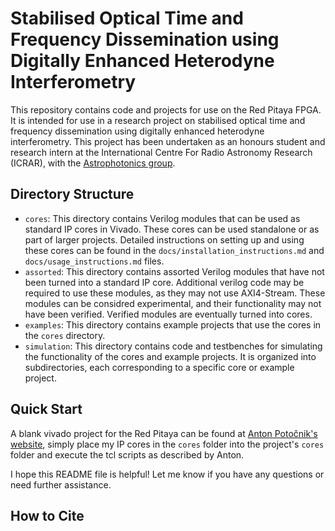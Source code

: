 # Stabilised Optical Time and Frequency Dissemination using Digitally Enhanced Heterodyne Interferometry

This repository contains code and projects for use on the Red Pitaya FPGA. It is intended for use in a research project on stabilised optical time and frequency dissemination using digitally enhanced heterodyne interferometry. This project has been undertaken as an honours student and research intern at the International Centre For Radio Astronomy Research (ICRAR), with the [Astrophotonics group](https://www.icrar.org/study-with-icrar/postgraduate-opportunities/postgraduate-research-projects/astrophotonics/).

## Directory Structure

- `cores`: This directory contains Verilog modules that can be used as standard IP cores in Vivado. These cores can be used standalone or as part of larger projects. Detailed instructions on setting up and using these cores can be found in the `docs/installation_instructions.md` and `docs/usage_instructions.md` files.
- `assorted`: This directory contains assorted Verilog modules that have not been turned into a standard IP core. Additional verilog code may be required to use these modules, as they may not use AXI4-Stream. These modules can be considred experimental, and their functionality may not have been verified. Verified modules are eventually turned into cores.
- `examples`: This directory contains example projects that use the cores in the `cores` directory.
- `simulation`: This directory contains code and testbenches for simulating the functionality of the cores and example projects. It is organized into subdirectories, each corresponding to a specific core or example project.

## Quick Start

A blank vivado project for the Red Pitaya can be found at [Anton Potočnik's website](http://antonpotocnik.com/?p=487360), simply place my IP cores in the `cores` folder into the project's `cores` folder and execute the tcl scripts as described by Anton. 

I hope this README file is helpful! Let me know if you have any questions or need further assistance.

## How to Cite